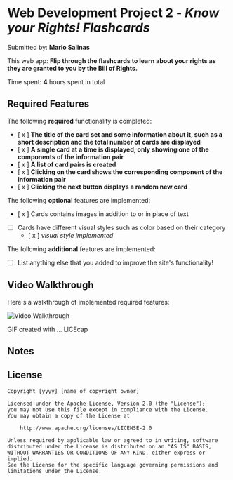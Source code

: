 # Web Development Project 2 - *Know your Rights! Flashcards*

Submitted by: **Mario Salinas**

This web app: **Flip through the flashcards to learn about your rights as they are granted to you by the Bill of Rights.**

Time spent: **4** hours spent in total

## Required Features

The following **required** functionality is completed:

- [ x ] **The title of the card set and some information about it, such as a short description and the total number of cards are displayed**
- [ x ] **A single card at a time is displayed, only showing one of the components of the information pair**
- [ x ] **A list of card pairs is created**
- [ x ] **Clicking on the card shows the corresponding component of the information pair**
- [ x ] **Clicking the next button displays a random new card**

The following **optional** features are implemented:

- [ x ] Cards contains images in addition to or in place of text
- [ ] Cards have different visual styles such as color based on their category
  - [ x ] *visual style implemented*

The following **additional** features are implemented:

* [ ] List anything else that you added to improve the site's functionality!

## Video Walkthrough

Here's a walkthrough of implemented required features:

<img src='https://imgur.com/a/HGem0TF' title='Video Walkthrough' width='' alt='Video Walkthrough' />

<!-- Replace this with whatever GIF tool you used! -->
GIF created with ...  LICEcap
<!-- Recommended tools:
[Kap](https://getkap.co/) for macOS
[ScreenToGif](https://www.screentogif.com/) for Windows
[peek](https://github.com/phw/peek) for Linux. -->

## Notes


## License

    Copyright [yyyy] [name of copyright owner]

    Licensed under the Apache License, Version 2.0 (the "License");
    you may not use this file except in compliance with the License.
    You may obtain a copy of the License at

        http://www.apache.org/licenses/LICENSE-2.0

    Unless required by applicable law or agreed to in writing, software
    distributed under the License is distributed on an "AS IS" BASIS,
    WITHOUT WARRANTIES OR CONDITIONS OF ANY KIND, either express or implied.
    See the License for the specific language governing permissions and
    limitations under the License.